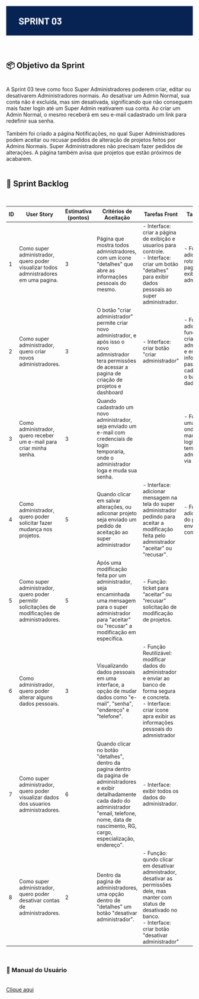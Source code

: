 <div align="center">
  <img src="/documents/sprint_03.png">
</div>

<br>

</br>


## 📦 Objetivo da Sprint
<br>
A Sprint 03 teve como foco Super Administradores poderem criar, editar ou desativarem Administradores normais. Ao desativar um Admin Normal, sua conta não é excluída, mas sim desativada, significando que não conseguem mais fazer login até um Super Admin reativarem sua conta. Ao criar um Admin Normal, o mesmo receberá em seu e-mail cadastrado um link para redefinir sua senha.
<br>
<br>
Também foi criado a página Notificações, no qual Super Administradores podem aceitar ou recusar pedidos de alteração de projetos feitos por Admins Normais. Super Administradores não precisam fazer pedidos de alterações. A página também avisa que projetos que estão próximos de acabarem.

<br>
<br>

## 📖 Sprint Backlog
<br>

| ID  | User Story | Estimativa (pontos) | Critérios de Aceitação | Tarefas Front | Tarefas Back |
| --- | ----------- | ------------------- | ---------------------- | ------------- | ------------ |
| 1   | Como super administrador, quero poder visualizar todos admnistradores em uma pagina.  | 3 | Página que mostra todos admnistradores, com um ícone "detalhes" que abre as informações pessoais do mesmo. | - Interface: criar a página de exibição e usuarios para controle.<br>- Interface: criar um botão "detalhes" para exibir dados pessoais ao super administrador. | - Função: adicionar uma rota para a pagina de exibição dos administrdores. |
| 2   | Como super administrador, quero criar novos administradores.  | 3 | O botão "criar administrador" permite criar novo administrador, e após isso o novo admnistrador tera permissões de acessar a pagina de criação de projetos e dashboard | - Interface: criar botão "criar administrador" | - Função: adicionar uma função para criar novo administrador e enviar s informações passadas no cadastro para o banco de dados. |
| 3   | Como administrador, quero receber um e-mail para criar minha senha.  | 3 | Quando cadastrado um novo administrador, seja enviado um e-mail com credenciais de login temporaria, onde o administrador loga e muda sua senha. |  | - Função: criar uma função, onde é mandada o login  temporario do administrador via e-mail. |
| 4   | Como administrador, quero poder  solicitar fazer mudança nos projetos.    | 5 | Quando clicar em salvar alterações, ou adiconar projeto seja enviado um pedido de aceitação ao super administrador | - Interface: adicionar mensagem na tela do super administrador pedindo para aceitar a modificação feita pelo admnistrador "aceitar" ou "recusar". | - Função: adicionar rota do pedido ser enviado para a conta .     |
| 5   | Como super administrador, quero poder permitir solicitações de modificações de administradores.                                                 | 5                   | Após uma modificação feita por um administrador, seja encaminhada uma mensagem para o super administrador para "aceitar" ou "recusar" a modificação em específica.                                            | - Função: ticket para “aceitar” ou “recusar” solicitação de modificação de projetos.    | 
| 6  | Como administrador, quero poder alterar alguns dados pessoais.                           | 3                  | Visualizando dados pessoais em uma interface, a opção de mudar dados como "e-mail", "senha", "endereço" e "telefone".                                                | - Função Reutilizável: modificar dados do administrador e enviar ao banco de forma segura e concreta.<br>- Interface: criar icone apra exibir as informações pessoais do admnistrador                                                                                                                   |                                                     |
| 7   | Como super administrador, quero poder visualizar dados dos usuarios administradores.                                        | 6                  | Quando clicar no botão "detalhes", dentro da pagina dentro da pagina de administradores e exibir detalhadamente cada dado do administrador "email, telefone, nome, data de nascimento, RG, cargo, especialização, endereço".                                                                                                                           | - Interface: exibir todos os dados do administrador. |                                                     |
| 8   | Como super administrador, quero poder desativar contas de administradores.                                                 | 2                   | Dentro da pagina de administradores, uma opção dentro de "detalhes" um botão "desativar administrador".                                            | - Função: qundo clicar em desativar admnistrador, desativar as permissões dele, mas manter com status de desativado no banco.<br>- Interface: criar botão "desativar administrador"    |                                                   |                                                                                                                                                                                                                                                                                                               
<br>

<span id="manual">

### 📄 Manual do Usuário
  
<br>
<a href="https://github.com/A-Sync-Fatec/api-fatec-3sem-24/blob/main/documents/ManualdoUsuario-3sprint.pdf">Clique aqui</a>
